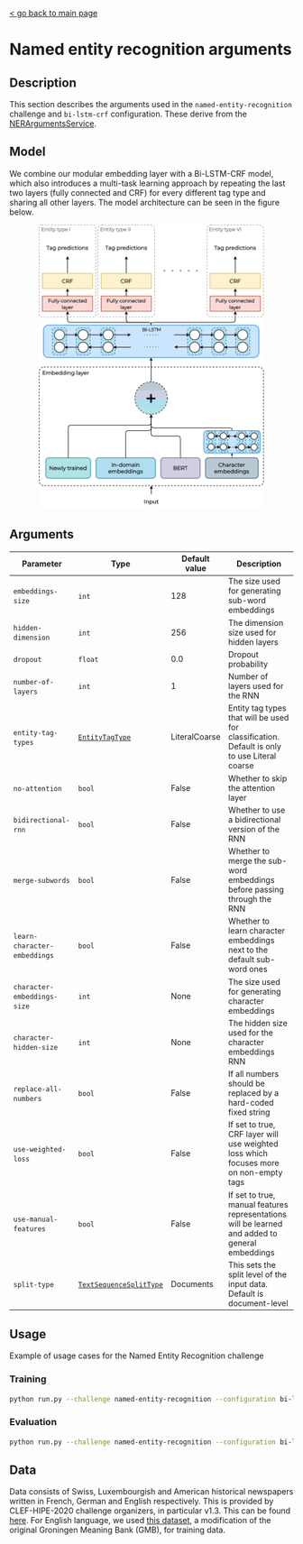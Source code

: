 [< go back to main page](../../README.md)

# Named entity recognition arguments

## Description

This section describes the arguments used in the `named-entity-recognition` challenge and `bi-lstm-crf` configuration. These derive from the [NERArgumentsService](../../services/arguments/ner_arguments_service.py).

## Model

We combine our modular embedding layer with a Bi-LSTM-CRF model, which also introduces a multi-task learning approach by repeating the last two layers (fully connected and CRF) for every different tag type and sharing all other layers. The model architecture can be seen in the figure below.

<div style='text-align: center;'>
    <img src="../images/ner-multi-task-model.png" alt="NER multi-task model architecture" width="400"/>
</div>

## Arguments

| Parameter     | Type          | Default value  | Description |
| ------------- | ------------- | -------------- |-------------|
| `embeddings-size` | `int` | 128 | The size used for generating sub-word embeddings |
| `hidden-dimension` | `int` | 256 | The dimension size used for hidden layers |
| `dropout` | `float` | 0.0 | Dropout probability |
| `number-of-layers` | `int` | 1 | Number of layers used for the RNN |
| `entity-tag-types` | [`EntityTagType`](../../../enums/entity_tag_type.py) | LiteralCoarse | Entity tag types that will be used for classification. Default is only to use Literal coarse
| `no-attention` | `bool` | False | Whether to skip the attention layer |
| `bidirectional-rnn` | `bool` | False | Whether to use a bidirectional version of the RNN |
| `merge-subwords` | `bool` | False | Whether to merge the sub-word embeddings before passing through the RNN |
| `learn-character-embeddings` | `bool` | False | Whether to learn character embeddings next to the default sub-word ones | |
| `character-embeddings-size` | `int` | None | The size used for generating character embeddings |
| `character-hidden-size` | `int` | None | The hidden size used for the character embeddings RNN
| `replace-all-numbers` | `bool` | False | If all numbers should be replaced by a hard-coded fixed string |
| `use-weighted-loss` | `bool` | False | If set to true, CRF layer will use weighted loss which focuses more on non-empty tags |
| `use-manual-features` | `bool` | False | If set to true, manual features representations will be learned and added to general embeddings | |
| `split-type` | [`TextSequenceSplitType`](../../enums/text_sequence_split_type.py) | Documents | This sets the split level of the input data. Default is document-level

## Usage

Example of usage cases for the Named Entity Recognition challenge

### Training

```bash
python run.py --challenge named-entity-recognition --configuration bi-lstm-crf --epochs 100000 --device cuda --eval-freq 5 --seed 13 --learning-rate 1e-2 --metric-types f1-score precision recall --language english --batch-size 32 --checkpoint-name english-ner --no-attention --pretrained-weights bert-base-cased --pretrained-model-size 768 --pretrained-max-length 512 --learn-new-embeddings --hidden-dimension 128 --bidirectional-rnn --number-of-layers 1 --embeddings-size 32 --learn-character-embeddings --character-embeddings-size 16 --character-hidden-size 32 --replace-all-numbers --merge-subwords --split-type segment --entity-tag-types literal-fine literal-coarse metonymic-fine metonymic-coarse component nested --reset-training-on-early-stop --training-reset-epoch-limit 5 --patience 3
```

### Evaluation

```bash
python run.py --challenge named-entity-recognition --configuration bi-lstm-crf --device cuda --seed 13 --metric-types f1-score --language german  --checkpoint-name german-ner --batch-size 1 --evaluate --pretrained-weights bert-base-german-cased --pretrained-model bert --include-pretrained-model --pretrained-model-size 768 --pretrained-max-length 512 --include-fasttext-model --fasttext-model de-ft-model.bin --fasttext-model-size 300 --hidden-dimension 512 --embeddings-size 128 --number-of-layers 1 --dropout 0.5 --bidirectional-rnn --no-attention --learn-character-embeddings --character-embeddings-size 16 --character-hidden-size 32 --replace-all-numbers --merge-subwords --split-type document --entity-tag-types literal-fine
```

## Data

Data consists of Swiss, Luxembourgish and American historical newspapers written in French, German and English respectively. This is provided by CLEF-HIPE-2020 challenge organizers, in particular v1.3. This can be found [here](https://github.com/impresso/CLEF-HIPE-2020/tree/master/data). For English language, we used [this dataset](https://www.kaggle.com/abhinavwalia95/entity-annotated-corpus), a modification of the original Groningen Meaning Bank (GMB), for training data.